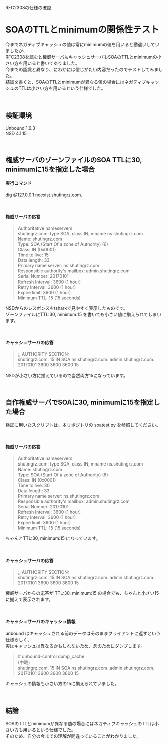 RFC2308の仕様の確認  

 
# SOAのTTLとminimumの関係性テスト
今までネガティブキャッシュの値は常にminimumの値を用いると勘違いしていましたが、  
RFC2308を読むと権威サーバもキャッシュサーバもSOAのTTLとminimumの小さい方を用いると書いてありました。    
今までの認識と異なり、にわかには信じがたい内容だったのでテストしてみました。    
結論を書くと、SOAのTTLとminimumが異なる値の場合にはネガティブキャッシュのTTLは小さい方を用いるという仕様でした。 

<br />

## 検証環境  
Unbound 1.6.3  
NSD 4.1.15  

<br />

## 権威サーバのゾーンファイルのSOA TTLに30, minimumに15を指定した場合

#### 実行コマンド
dig @127.0.0.1 noexist.shutingrz.com.  

<br />

#### 権威サーバの応答
>   Authoritative nameservers     
>         shutingrz.com: type SOA, class IN, mname ns.shutingrz.com    
>             Name: shutingrz.com    
>             Type: SOA (Start Of a zone of Authority) (6)    
>             Class: IN (0x0001)    
>             Time to live: 15    
>             Data length: 33    
>             Primary name server: ns.shutingrz.com    
>             Responsible authority's mailbox: admin.shutingrz.com    
>             Serial Number: 20170101    
>             Refresh Interval: 3600 (1 hour)    
>             Retry Interval: 3600 (1 hour)    
>             Expire limit: 3600 (1 hour)    
>             Minimum TTL: 15 (15 seconds)    

NSDからのレスポンスをtsharkで見やすく表示したものです。  
ゾーンファイルにTTL:30, minimum:15 を書いても小さい値に揃えられてしまいます。  

<br />

#### キャッシュサーバの応答

> ;; AUTHORITY SECTION:    
> shutingrz.com.          15      IN      SOA     ns.shutingrz.com. admin.shutingrz.com. 20170101 3600 3600 3600 15    
 
NSDが小さい方に揃えているので当然両方15になっています。  
 
<br />

## 自作権威サーバでSOAに30, minimumに15を指定した場合
検証に用いたスクリプトは、本リポジトリの soatest.py を参照してください。

<br />

#### 権威サーバの応答
>    Authoritative nameservers    
>         shutingrz.com: type SOA, class IN, mname ns.shutingrz.com    
>             Name: shutingrz.com    
>             Type: SOA (Start Of a zone of Authority) (6)    
>             Class: IN (0x0001)    
>             Time to live: 30    
>             Data length: 33    
>             Primary name server: ns.shutingrz.com    
>             Responsible authority's mailbox: admin.shutingrz.com    
>             Serial Number: 20170101    
>             Refresh Interval: 3600 (1 hour)    
>             Retry Interval: 3600 (1 hour)    
>             Expire limit: 3600 (1 hour)    
>             Minimum TTL: 15 (15 seconds)    


ちゃんとTTL:30, minimum:15 になっています。  

<br />

#### キャッシュサーバの応答

> ;; AUTHORITY SECTION:    
> shutingrz.com.          15      IN      SOA     ns.shutingrz.com. admin.shutingrz.com. 20170101 3600 3600 3600 15    

権威サーバからの応答が TTL:30, minimum:15 の場合でも、ちゃんと小さい15に揃えて表示されます。  

<br />

#### キャッシュサーバのキャッシュ情報

unbound はキャッシュされる前のデータはそのままクライアントに返すという仕様らしく、  
実はキャッシュは異なるかもしれないため、念のためにダンプします。  

> \# unbound-control dump_cache    
> (中略)    
> shutingrz.com.  15      IN      SOA     ns.shutingrz.com. admin.shutingrz.com. 20170101 3600 3600 3600 15    

キャッシュの情報も小さい方の15に揃えられていました。  
 
<br />

## 結論
SOAのTTLとminimumが異なる値の場合にはネガティブキャッシュのTTLは小さい方も用いるという仕様でした。  
そのため、自分の今までの理解が間違っていることがわかりました。  
